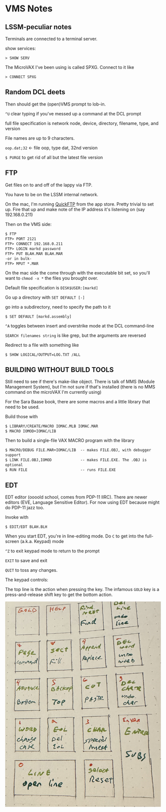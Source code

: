 # VMS Notes

## LSSM-peculiar notes

Terminals are connected to a terminal server.

show services:

```
> SHOW SERV
```

The MicroVAX I've been using is called SPXG.  Connect to it like

```
> CONNECT SPXG
```


## Random DCL deets

Then should get the (open)VMS prompt to lob-in.

`^U` clear typing if you've messed up a command at the DCL prompt

full file specification is network node, device, directory, filename, type, and version

File names are up to 9 characters.

`oop.dat;32`  <- file oop, type dat, 32nd version

`$ PURGE` to get rid of all but the latest file version

## FTP

Get files on to and off of the lappy via FTP.

You have to be on the LSSM internal network.

On the mac, I'm running [QuickFTP](https://apps.apple.com/au/app/quickftp-server/id1451646819?mt=12) from the app store.  Pretty trivial to set up.  Fire that up and make note of the IP
address it's listening on (say 192.168.0.211)

Then on the VMS side:

```
$ FTP
FTP> PORT 2121
FTP> CONNECT 192.168.0.211
FTP> LOGIN markd password
FTP> PUT BLAH.MAR BLAH.MAR
-or in bulk-
FTP> MPUT *.MAR
```

On the mac side the come through with the executable bit set, so you'll want to
`chmod -x *` the files you brought over.

Default file specification is `DISK$USER:[markd]`

Go up a directory with `SET DEFAULT [-]`

go into a subdirectory, need to specify the path to it

```
$ SET DEFAULT [markd.assembly]
```

`^A` toggles between insert and overstrike mode at the DCL command-line

`SEARCH filenames string` is like grep, but the arguments are reversed

Redirect to a file with something like 

```
$ SHOW LOGICAL/OUTPUT=LOG.TXT /ALL
```


## BUILDING WITHOUT BUILD TOOLS

Still need to see if there's make-like object. There is talk of MMS (Module Management
System), but I'm not sure if that's installed (there is no MMS command on the microVAX
I'm currently using)

For the Sara Baase book, there are some macros and a little library that need to be used.

Build those with

```
$ LIBRARY/CREATE/MACRO IOMAC.MLB IOMAC.MAR
$ MACRO IOMOD+IOMAC/LIB
```

Then to build a single-file VAX MACRO program with the library

```
$ MACRO/DEBUG FILE.MAR+IOMAC/LIB  -- makes FILE.OBJ, with debugger support
$ LINK FILE.OBJ,IOMOD             -- makes FILE.EXE. The .OBJ is optional
$ RUN FILE                        -- runs FILE.EXE
```

## EDT

EDT editor (oooold school, comes from PDP-11 IIRC). There are newer editors (EVE,
Language Sensitive Editor).  For now using EDT because might do PDP-11 jazz too.

Invoke with

```
$ EDIT/EDT BLAH.BLH
```

When you start EDT, you're in line-editing mode.  Do `C` to get into the full-screen
(a.k.a. Keypad) mode

`^Z` to exit keypad mode to return to the prompt

`EXIT` to save and exit

`QUIT` to toss any changes.

The keypad controls:

The top line is the action when pressing the key.  The infamous
`GOLD` key is a press-and-release shift key to get the bottom action.

![](assets/edit-keypad.jpg)



